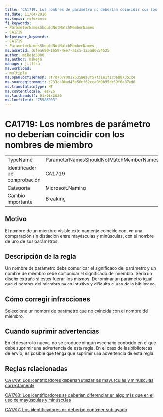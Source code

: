 ```yaml
---
title: 'CA1719: Los nombres de parámetro no deberían coincidir con los nombres de miembro'
ms.date: 11/04/2016
ms.topic: reference
f1_keywords:
- ParameterNamesShouldNotMatchMemberNames
- CA1719
helpviewer_keywords:
- CA1719
- ParameterNamesShouldNotMatchMemberNames
ms.assetid: c6fea690-1659-4ee7-a1c5-125ad6754525
author: mikejo5000
ms.author: mikejo
manager: jillfra
ms.workload:
- multiple
ms.openlocfilehash: 5f7d707c0d17535aea8f57f31e1f1cba887352ce
ms.sourcegitcommit: d233ca00ad45e50cf62cca0d0b95dc69f0a87ad6
ms.translationtype: MT
ms.contentlocale: es-ES
ms.lasthandoff: 01/01/2020
ms.locfileid: "75585003"
---
```

# <a name="ca1719-parameter-names-should-not-match-member-names"></a>CA1719: Los nombres de parámetro no deberían coincidir con los nombres de miembro

|||
|-|-|
|TypeName|ParameterNamesShouldNotMatchMemberNames|
|Identificador de comprobación|CA1719|
|Categoría|Microsoft.Naming|
|Cambio importante|Breaking|

## <a name="cause"></a>Motivo
El nombre de un miembro visible externamente coincide con, en una comparación sin distinción entre mayúsculas y minúsculas, con el nombre de uno de sus parámetros.

## <a name="rule-description"></a>Descripción de la regla
Un nombre de parámetro debe comunicar el significado del parámetro y un nombre de miembro debe comunicar el significado del miembro. Sería un diseño extraño si éstos fueran los mismos. Denominar un parámetro igual que el nombre del miembro no es intuitivo y dificulta el uso de la biblioteca.

## <a name="how-to-fix-violations"></a>Cómo corregir infracciones
Seleccione un nombre de parámetro que no coincida con el nombre del miembro.

## <a name="when-to-suppress-warnings"></a>Cuándo suprimir advertencias
En el desarrollo nuevo, no se produce ningún escenario conocido en el que debe suprimir una advertencia de esta regla. En el caso de las bibliotecas de envío, es posible que tenga que suprimir una advertencia de esta regla.

## <a name="related-rules"></a>Reglas relacionadas
[CA1709: Los identificadores deberían utilizar las mayúsculas y minúsculas correctamente](../code-quality/ca1709.md)

[CA1708: Los identificadores se deberían diferenciar en algo más que en el uso de mayúsculas y minúsculas](../code-quality/ca1708.md)

[CA1707: Los identificadores no deberían contener subrayado](../code-quality/ca1707.md)
